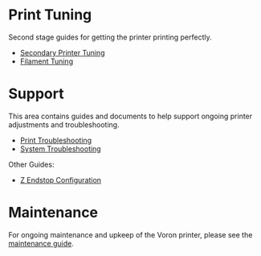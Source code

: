 # Print Tuning

Second stage guides for getting the printer printing perfectly.

* [Secondary Printer Tuning](./secondary_printer_tuning.md)
* [Filament Tuning](./filament_tuning.md)

# Support

This area contains guides and documents to help support ongoing printer adjustments and troubleshooting.

* [Print Troubleshooting](./print_troubleshooting.md)
* [System Troubleshooting](./system_troubleshooting.md)

Other Guides:

* [Z Endstop Configuration](./z_endstop_configuration.md)

# Maintenance

For ongoing maintenance and upkeep of the Voron printer, please see the [maintenance guide](./maintenance/README.md).

